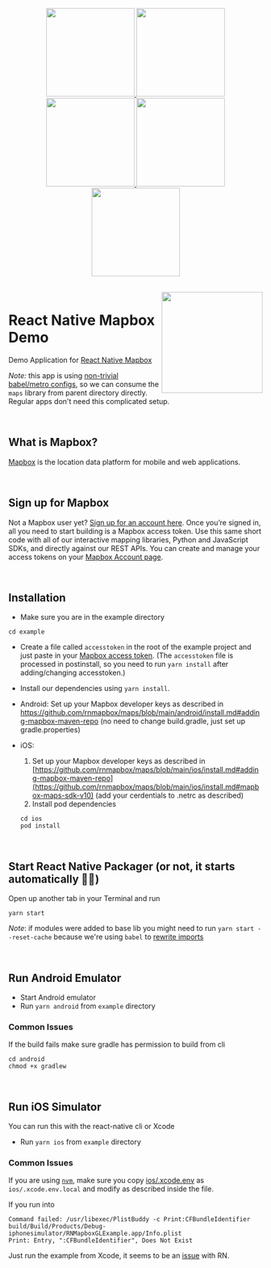 
<p align="center">
  <a href="https://github.com/rnmapbox/maps/blob/main/example/src/examples/FillRasterLayer/ChoroplethLayerByZoomLevel.js">
    <img  src="readme_assets/example_choropleth_layer.png"  width="175"/>
  </a>
  <a href="https://github.com/rnmapbox/maps/blob/main/example/src/examples/SymbolCircleLayer/Earthquakes.tsx">
    <img  src="readme_assets/example_clustering_earthquakes.png" width="175"/>
  </a>
  <a href="https://github.com/rnmapbox/maps/blob/main/example/src/examples/Annotations/CustomCallout.tsx">
    <img  src="readme_assets/example_custom_callout.png" width="175"/>
  </a>
  <a href="https://github.com/rnmapbox/maps/blob/main/example/src/examples/SymbolCircleLayer/DataDrivenCircleColors.js">
    <img  src="readme_assets/example_data_driven_circle_colors.png" width="175"/>
  </a>
  <a href="https://github.com/rnmapbox/maps/blob/main/example/src/examples/FillRasterLayer/ImageOverlay.js">
    <img  src="readme_assets/example_image_overlay.png" width="175"/>
  </a>
</p>

<br>


<a href="https://www.mapbox.com">
  <img align="right" src="/assets/mapbox_logo.png" width="200"/>
</a>

# React Native Mapbox Demo

Demo Application for [React Native Mapbox](../README.md)

*Note:* this app is using [non-trivial babel/metro configs](https://github.com/rnmapbox/maps/pull/778), so we can consume the `maps` library from parent directory directly. Regular apps don't need this complicated setup.

<br>

## What is Mapbox?

[Mapbox](https://www.mapbox.com/) is the location data platform for mobile and web applications.

<br>

## Sign up for Mapbox

Not a Mapbox user yet? [Sign up for an account here](https://www.mapbox.com/signup/). Once you’re signed in, all you need to start building is a Mapbox access token. Use this same short code with all of our interactive mapping libraries, Python and JavaScript SDKs, and directly against our REST APIs. You can create and manage your access tokens on your [Mapbox Account page](https://www.mapbox.com/account/).

<br>

## Installation

* Make sure you are in the example directory
```
cd example
```
* Create a file called `accesstoken` in the root of the example project and just paste in your [Mapbox access token](https://www.mapbox.com/studio/account/tokens/). (The `accesstoken` file is processed in postinstall, so you need to run `yarn install` after adding/changing accesstoken.)

* Install our dependencies using `yarn install`.

* Android: Set up your Mapbox developer keys as described in https://github.com/rnmapbox/maps/blob/main/android/install.md#adding-mapbox-maven-repo (no need to change build.gradle, just set up gradle.properties)

* iOS: 
  1. Set up your Mapbox developer keys as described in [https://github.com/rnmapbox/maps/blob/main/ios/install.md#adding-mapbox-maven-repo](https://github.com/rnmapbox/maps/blob/main/ios/install.md#mapbox-maps-sdk-v10) (add your cerdentials to .netrc as described)
  2. Install pod dependencies
    ```
    cd ios
    pod install
    ```


<br>


## Start React Native Packager (or not, it starts automatically 🤷‍♀️)

Open up another tab in your Terminal and run
```
yarn start
```

*Note*: if modules were added to base lib you might need to run `yarn start --reset-cache` because we're using `babel` to [rewrite imports](https://github.com/rnmapbox/maps/pull/778)

<br>

## Run Android Emulator

* Start Android emulator
* Run `yarn android` from `example` directory

### Common Issues

If the build fails make sure gradle has permission to build from cli
```
cd android
chmod +x gradlew
```

<br>

## Run iOS Simulator

You can run this with the react-native cli or Xcode

* Run `yarn ios` from `example` directory

### Common Issues

If you are using [`nvm`](https://github.com/nvm-sh/nvm), make sure you copy [ios/.xcode.env](./ios/.xcode.env) as `ios/.xcode.env.local` and modify as described inside the file.

If you run into

```
Command failed: /usr/libexec/PlistBuddy -c Print:CFBundleIdentifier build/Build/Products/Debug-iphonesimulator/RNMapboxGLExample.app/Info.plist
Print: Entry, ":CFBundleIdentifier", Does Not Exist
```

Just run the example from Xcode, it seems to be an [issue](https://github.com/facebook/react-native/issues/14423) with RN.
